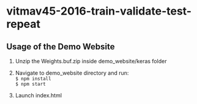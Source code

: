 # vitmav45-2016-train-validate-test-repeat

## Usage of the Demo Website

1. Unzip the Weights.buf.zip inside demo_website/keras folder

2. Navigate to demo_website directory and run:
</br>``` $ npm install ```
</br>``` $ npm start ```

3. Launch index.html
